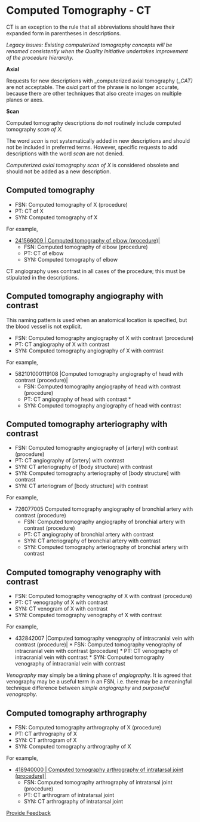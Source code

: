 # Computed Tomography - CT

CT is an exception to the rule that all abbreviations should have their expanded form in parentheses in descriptions.

_Legacy issues: Existing computerized tomography concepts will be renamed consistently when the Quality Initiative undertakes improvement of the procedure hierarchy._

**Axial**

Requests for new descriptions with \_computerized axial tomography (\__CAT)_ are not acceptable. The _axial_ part of the phrase is no longer accurate, because there are other techniques that also create images on multiple planes or axes.

**Scan**

Computed tomography descriptions do not routinely include computed tomography _scan of X._

The word _scan_ is not systematically added in new descriptions and should not be included in preferred terms. However, specific requests to add descriptions with the word _scan_ are not denied.

_Computerized axial tomography scan_ _of X_ is considered obsolete and should not be added as a new description.

## Computed tomography

* FSN: Computed tomography of X (procedure)
* PT: CT of X
* SYN: Computed tomography of X

For example,

* [241566009 | Computed tomography of elbow (procedure)|](http://snomed.info/id/241566009)&#x20;
  * FSN: Computed tomography of elbow (procedure)&#x20;
  * PT: CT of elbow&#x20;
  * SYN: Computed tomography of elbow

CT angiography uses contrast in all cases of the procedure; this must be stipulated in the descriptions.

## Computed tomography angiography with contrast

This naming pattern is used when an anatomical location is specified, but the blood vessel is not explicit.

* FSN: Computed tomography angiography of X with contrast (procedure)
* PT: CT angiography of X with contrast
* SYN: Computed tomography angiography of X with contrast

For example,

* 582101000119108 |Computed tomography angiography of head with contrast (procedure)|&#x20;
  * FSN: Computed tomography angiography of head with contrast (procedure)
  * PT: CT angiography of head with contrast \*&#x20;
  * SYN: Computed tomography angiography of head with contrast

## Computed tomography arteriography with contrast

* FSN: Computed tomography angiography of \[artery] with contrast (procedure)
* PT: CT angiography of \[artery] with contrast
* SYN: CT arteriography of \[body structure] with contrast
* SYN: Computed tomography arteriography of \[body structure] with contrast
* SYN: CT arteriogram of \[body structure] with contrast

For example,

* 726077005 Computed tomography angiography of bronchial artery with contrast (procedure)
  * FSN: Computed tomography angiography of bronchial artery with contrast (procedure)
  * PT: CT angiography of bronchial artery with contrast
  * SYN: CT arteriography of bronchial artery with contrast
  * SYN: Computed tomography arteriography of bronchial artery with contrast

## Computed tomography venography with contrast

* FSN: Computed tomography venography of X with contrast (procedure)
* PT: CT venography of X with contrast
* SYN: CT venogram of X with contrast
* SYN: Computed tomography venography of X with contrast

For example,

* 432842007 |Computed tomography venography of intracranial vein with contrast (procedure)| \* FSN: Computed tomography venography of intracranial vein with contrast (procedure) \* PT: CT venography of intracranial vein with contrast \* SYN: Computed tomography venography of intracranial vein with contrast

_Venography_ may simply be a timing phase of _angiography_. It is agreed that venography may be a useful term in an FSN, i.e. there may be a meaningful technique difference between _simple angiography_ and _purposeful venography_.

## Computed tomography arthrography

* FSN: Computed tomography arthrography of X (procedure)
* PT: CT arthrography of X
* SYN: CT arthrogram of X
* SYN: Computed tomography arthrography of X

For example,

* [418940000 | Computed tomography arthrography of intratarsal joint (procedure)|](http://snomed.info/id/418940000)&#x20;
  * FSN: Computed tomography arthrography of intratarsal joint (procedure)
  * PT: CT arthrogram of intratarsal joint&#x20;
  * SYN: CT arthrography of intratarsal joint






<a href="https://docs.google.com/forms/d/e/1FAIpQLScTmbZIf0UEQwYDkY27EEWBkaiYkHSbR0_9DmFrMLXoQLyL7Q/viewform?usp=pp_url&entry.1767247133=SCT+Editorial+Guide&entry.670899847=Computed%20Tomography%20-%20CT" class="button primary">Provide Feedback</a>
